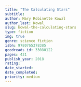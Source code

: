 ```yaml
---
title: "The Calculating Stars"
subtitle: 
author: Mary Robinette Kowal
author_last: Kowal
slug: kowal-the-calculating-stars
type: fiction
img: true
genre: science fiction
isbn: 9780765378385
goodreads_id: 33080122
pages: 431
publish_year: 2018 
rating: 
date_started:
date_completed:
priority: medium
---
```

